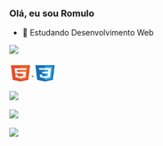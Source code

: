 ### Olá, eu sou Romulo

- 👋 Estudando Desenvolvimento Web

<div>
 <a href="https://github.com/r0mul0magalhaes">
  <img height="180em" src="https://github-readme-stats.vercel.app/api?username=r0mul0magalhaes&show_icons=true&theme=light&include_all_commits=true&count_private=true"/>
</div>

<br>

<div>
 <img align="center" alt="Romulo-HTML" height="30" width="40" src="https://raw.githubusercontent.com/devicons/devicon/master/icons/html5/html5-original.svg">
  <img align="center" alt="Romulo-CSS" height="30" width="40" src="https://raw.githubusercontent.com/devicons/devicon/master/icons/css3/css3-original.svg">
</div>

<br>

<div>
   <a href="https://instagram.com/r0mul0magalhaes" target="_blank"><img src="https://img.shields.io/badge/-Instagram-%23E4405F?style=for-the-badge&logo=instagram&logoColor=white" target="_blank">
  </a>

  <a href="https://discord.gg/KF27eenF" target="_blank"><img src="https://img.shields.io/badge/Discord-7289DA?style=for-the-badge&logo=discord&logoColor=white" target="_blank"></a>

 <a href="https://www.linkedin.com/in/r%C3%B4mulo-magalh%C3%A3es-b01280245/" target="_blank"><img src="https://img.shields.io/badge/-LinkedIn-%230077B5?style=for-the-badge&logo=linkedin&logoColor=white" target="_blank"></a> 
</div>
